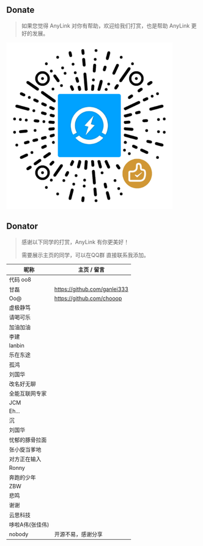 ## Donate

> 如果您觉得 AnyLink 对你有帮助，欢迎给我们打赏，也是帮助 AnyLink 更好的发展。

<p>
    <img src="screenshot/wxpay2.png" width="435" alt="anylink捐赠二维码" />
</p>

## Donator

> 感谢以下同学的打赏，AnyLink 有你更美好！
>
> 需要展示主页的同学，可以在QQ群 直接联系我添加。

| 昵称        | 主页 / 留言                      |
|-----------|------------------------------|
| 代码 oo8    |                              |
| 甘磊        | https://github.com/ganlei333 |
| Oo@       | https://github.com/chooop    |
| 虚极静笃      |                              |
| 请喝可乐      |                              |
| 加油加油      |                              |
| 李建        |                              |
| lanbin    |                              |
| 乐在东途      |                              |
| 孤鸿        |                              |
| 刘国华       |                              |
| 改名好无聊     |                              |
| 全能互联网专家   |                              |
| JCM       |                              |
| Eh...     |                              |
| 沉         |                              |
| 刘国华       |                              |
| 忧郁的豚骨拉面   |                              |
| 张小旋当爹地    |                              |
| 对方正在输入    |                              |
| Ronny     |                              |
| 奔跑的少年     |                              |
| ZBW       |                              |
| 悲鸣        |                              |
| 谢谢        |                              |
| 云思科技      |                              |
| 哆啦A伟(张佳伟) |                              |
| nobody    | 开源不易，感谢分享                    |




